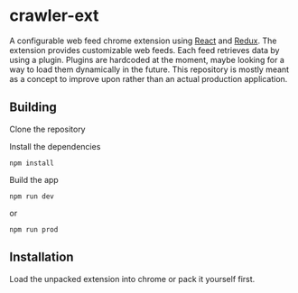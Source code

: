 # crawler-ext

A configurable web feed chrome extension using [React](https://reactjs.org/) and [Redux](https://redux.js.org/). The extension provides customizable web feeds. Each feed retrieves data by using a plugin.
Plugins are hardcoded at the moment, maybe looking for a way to load them dynamically in the future.
This repository is mostly meant as a concept to improve upon rather than an actual production application.

## Building

Clone the repository

Install the dependencies

`npm install`

Build the app

`npm run dev`

or

`npm run prod`

## Installation

Load the unpacked extension into chrome or pack it yourself first.


